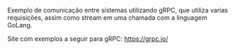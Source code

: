 Exemplo de comunicação entre sistemas utilizando gRPC, que utiliza varias requisições, assim como stream em uma chamada com a linguagem GoLang.

Site com exemplos a seguir para gRPC: https://grpc.io/
